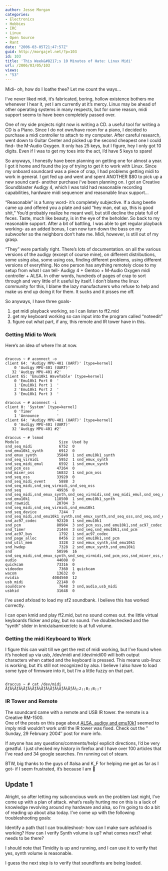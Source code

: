 ```yaml
---
author: Jesse Morgan
categories:
- Electronics
- Hobbies
- IRC
- Linux
- Open Source
- Rant
date: "2006-03-05T21:47:57Z"
guid: http://morgajel.net/?p=103
id: 103
title: 'This Week&#8217;s 10 Minutes of Hate: Linux Midi'
url: /2006/03/05/103
views:
- "53"
---
```


Midi- oh, how do I loathe thee? Let me count the ways…

I’ve never liked midi, it’s fabricated, boring, hollow existence bothers me whenever I hear it, yet I am currently at it’s mercy. Linux may be ahead of other operating systems in many respects, but for some reason, midi support seems to have been completely passed over.

One of my side projects right now is writing a CD. a useful tool for writing a CD is a Piano. Since I do not own/have room for a piano, I decided to purchase a midi controller to attach to my computer. After careful research, went down to Guitar Center and picked up the second cheapest one I could find- the M-Audio Oxygen. It only has 25 keys, but I figure, hey I only got 10 digits. Even if I was to get my toes into the act, I’d have 5 keys to spare!

So anyways, I honestly have been planning on getting one for almost a year. I got it home and found the joy of trying to get it to work with Linux. Since my onboard soundcard was a piece of crap, I had problems getting midi to work in general. I got fed up and went and spent ANOTHER $80 to pick up a new sound card- another purchase i’ve been planning on. I got an Creative Soundblaster Audigy 4, which I was told had reasonable recording capabilities, hardware midi sequencer and reasonable linux support…

“Reasonable” is a funny word- it’s completely subjective. If a dung beetle came up and offered you a plate and said “hey man, eat up, this is good shit,” You’d probably realize he meant well, but still decline the plate full of feces. Taste, much like beauty, is in the eye of the beholder. So back to my reasonable support. After a bit of battling, I was able to get regular playback working- as an added bonus, I can now turn down the bass on my subwoofer so the neighbors don’t hate me. Midi, however, is still out of my grasp.

“They” were partially right. There’s lots of documentation. on all the various versions of the audigy (except of course mine), on different distributions, some using alsa, some using oss, finding different problems, using different versions of everything. No one person has anything remotely close to my setup from what I can tell- Audigy 4 + Gentoo + M-Audio Oxygen midi controller + ALSA. In other words, hundreds of pages of crap to sort through and very little of it useful by itself. I don’t blame the linux community for this, I blame the lazy manufacturers who refuse to help and make us end up doing it for them. It sucks and it pisses me off.

So anyways, I have three goals-

1. get midi playback working, so I can listen to ff2.mid
2. get my keyboard working so can input into the program called “noteedit”
3. figure out what part, if any, this remote and IR tower have in this.

### Getting Midi to Work 

Here’s an idea of where I’m at now.

```

draccus ~ # aconnect -o
client 64: 'Audigy MPU-401 (UART)' [type=kernel]
    0 'Audigy MPU-401 (UART)'
   32 'Audigy MPU-401 #2'
client 65: 'Emu10k1 WaveTable' [type=kernel]
    0 'Emu10k1 Port 0  '
    1 'Emu10k1 Port 1  '
    2 'Emu10k1 Port 2  '
    3 'Emu10k1 Port 3  '

draccus ~ # aconnect -i
client 0: 'System' [type=kernel]
    0 'Timer           '
    1 'Announce        '
client 64: 'Audigy MPU-401 (UART)' [type=kernel]
    0 'Audigy MPU-401 (UART)'
   32 'Audigy MPU-401 #2'

draccus ~ # lsmod
Module                  Size  Used by
snd_seq_midi            6752  0
snd_emu10k1_synth       6912  0
snd_emux_synth         35840  1 snd_emu10k1_synth
snd_seq_virmidi         5952  1 snd_emux_synth
snd_seq_midi_emul       6592  1 snd_emux_synth
snd_pcm_oss            47264  0
snd_mixer_oss          16832  1 snd_pcm_oss
snd_seq_oss            33920  0
snd_seq_midi_event      5888  3 snd_seq_midi,snd_seq_virmidi,snd_seq_oss
snd_seq                49936  8 snd_seq_midi,snd_emux_synth,snd_seq_virmidi,snd_seq_midi_emul,snd_seq_oss,snd_seq_midi_event
snd_emu10k1           118500  1 snd_emu10k1_synth
snd_rawmidi            20704  3 snd_seq_midi,snd_seq_virmidi,snd_emu10k1
snd_seq_device          7244  7 snd_seq_midi,snd_emu10k1_synth,snd_emux_synth,snd_seq_oss,snd_seq,snd_emu10k1,snd_rawmidi
snd_ac97_codec         92320  1 snd_emu10k1
snd_pcm                80904  3 snd_pcm_oss,snd_emu10k1,snd_ac97_codec
snd_timer              21444  3 snd_seq,snd_emu10k1,snd_pcm
snd_ac97_bus            1792  1 snd_ac97_codec
snd_page_alloc          8456  2 snd_emu10k1,snd_pcm
snd_util_mem            3328  2 snd_emux_synth,snd_emu10k1
snd_hwdep               7328  2 snd_emux_synth,snd_emu10k1
snd                    50596  16 snd_seq_midi,snd_emux_synth,snd_seq_virmidi,snd_pcm_oss,snd_mixer_oss,snd_seq_oss,snd_seq_midi_event,snd_seq,snd_emu10k1,snd_rawmidi,snd_seq_device,snd_ac97_codec,snd_pcm,snd_timer,snd_util_mem,snd_hwdep
audio                  44608  0
quickcam               73316  0
videodev                7360  1 quickcam
wacom                  13632  0
nvidia               4084560  12
usb_midi               22148  0
soundcore               7648  3 snd,audio,usb_midi
usbhid                 31648  0

```

I’ve used afxload to load my sf2 soundbank. I believe this has worked correctly.

I can open kmid and play ff2.mid, but no sound comes out. the little virtual keyboards flicker and play, but no sound. I’ve doublechecked and the “synth” slider in kmix/alsamixer/etc is at full volume.

### Getting the midi Keyboard to Work

I figure this can wait till we get the rest of midi working, but I’ve found when it’s hooked up via usb, /dev/midi and /dev/midi00 will both output characters when catted and the keyboard is pressed. This means usb-linux is working, but it’s still not recognized by alsa. I believe I also have to load some type of firmware into it, but I’m a little fuzzy on that part.

```

draccus ~ # cat /dev/midi
ÃƒÂ¾ÃƒÂ¾ÃƒÂ¾ÃƒÂ¾ÃƒÂ¾ÃƒÂ¾ÃƒÂ¾ÃƒÂ¾;2;;B;;B;;?
```

###  IR Tower and Remote

The soundcard came with a remote and USB IR tower. the remote is a Creative RM-1500.  
One of the posts on this page about [ALSA, audigy and emu10k1](http://www.alsa-project.org/alsa-doc/doc-php/template.php?company=Creative+Labs&card=Sound+Blaster+Audigy+ES.&chip=emu10k2&module=emu10k1) seemed to imply midi wouldn’t work until the IR tower was fixed. Check out the ” Sunday, 29 February 2004″ post for more info.

If anyone has any questions/comments/help/ explicit directions, I’d be very greatful. I just checked my history in firefox and I have over 100 articles that I’ve read and 34 google searches. I’m running out of steam.

BTW, big thanks to the guys of #alsa and K\_F for helping me get as far as I got- if I seem frustrated, it’s because I am 🙂

## Update 1

Alright, so after letting my subconcious work on the problem last night, I’ve come up with a plan of attack. what’s really hurting me on this is a lack of knowledge revolving around my hardware and alsa, so I’m going to do a bit of reading up about alsa today. I’ve come up with the following troubleshooting goals:

Identify a path that I can troubleshoot- how can I make sure asfxload is working? How can I verify Synth volume is up? what comes next? what needs to be there?

I should note that Timidity is up and running, and I can use it to verify that yes, synth volume is reasonable.

I guess the next step is to verify that soundfonts are being loaded.